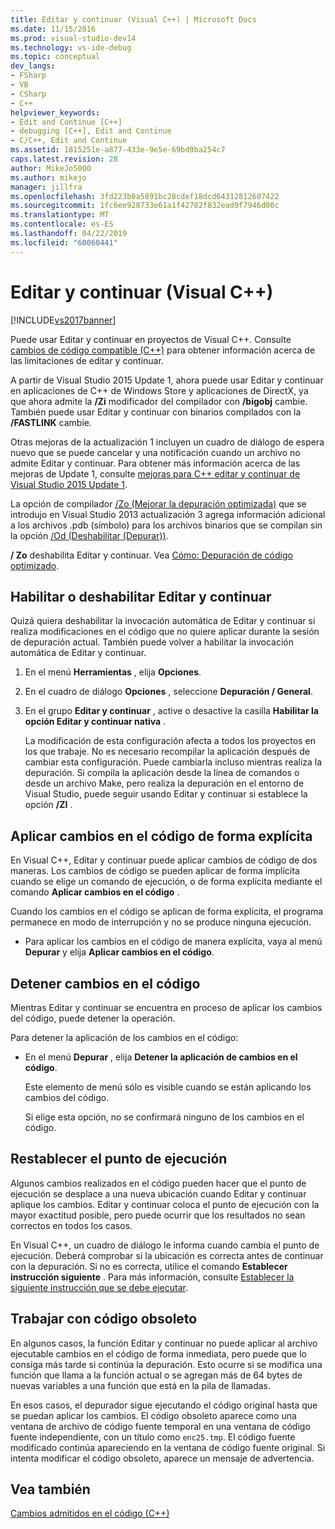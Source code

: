 ```yaml
---
title: Editar y continuar (Visual C++) | Microsoft Docs
ms.date: 11/15/2016
ms.prod: visual-studio-dev14
ms.technology: vs-ide-debug
ms.topic: conceptual
dev_langs:
- FSharp
- VB
- CSharp
- C++
helpviewer_keywords:
- Edit and Continue [C++]
- debugging [C++], Edit and Continue
- C/C++, Edit and Continue
ms.assetid: 1815251e-a877-433e-9e5e-69bd9ba254c7
caps.latest.revision: 28
author: MikeJo5000
ms.author: mikejo
manager: jillfra
ms.openlocfilehash: 3fd223b0a5891bc28cdef18dcd64312812607422
ms.sourcegitcommit: 1fc6ee928733e61a1f42782f832ead9f7946d00c
ms.translationtype: MT
ms.contentlocale: es-ES
ms.lasthandoff: 04/22/2019
ms.locfileid: "60060441"
---
```

# <a name="edit-and-continue-visual-c"></a>Editar y continuar (Visual C++)
[!INCLUDE[vs2017banner](../includes/vs2017banner.md)]

Puede usar Editar y continuar en proyectos de Visual C++. Consulte [cambios de código compatible (C++)](../debugger/supported-code-changes-cpp.md) para obtener información acerca de las limitaciones de editar y continuar.  
  
 A partir de Visual Studio 2015 Update 1, ahora puede usar Editar y continuar en aplicaciones de C++ de Windows Store y aplicaciones de DirectX, ya que ahora admite la **/Zi** modificador del compilador con **/bigobj** cambie. También puede usar Editar y continuar con binarios compilados con la **/FASTLINK** cambie.  
  
 Otras mejoras de la actualización 1 incluyen un cuadro de diálogo de espera nuevo que se puede cancelar y una notificación cuando un archivo no admite Editar y continuar. Para obtener más información acerca de las mejoras de Update 1, consulte [mejoras para C++ editar y continuar de Visual Studio 2015 Update 1](http://blogs.msdn.com/b/vcblog/archive/2015/11/30/improvements-for-c-edit-and-continue-in-visual-studio-2015-update-1.aspx).  
  
 La opción de compilador [/Zo (Mejorar la depuración optimizada)](http://msdn.microsoft.com/library/eea8d89a-7fe0-4fe1-86b2-7689bbebbd7f) que se introdujo en Visual Studio 2013 actualización 3 agrega información adicional a los archivos .pdb (símbolo) para los archivos binarios que se compilan sin la opción [/Od (Deshabilitar (Depurar))](http://msdn.microsoft.com/library/aafb762y.aspx).  
  
 **/ Zo** deshabilita Editar y continuar. Vea [Cómo: Depuración de código optimizado](../debugger/how-to-debug-optimized-code.md).  
  
## <a name="BKMK_Enable_or_disable_automatic_invocation_of_Edit_and_Continue"></a> Habilitar o deshabilitar Editar y continuar  
 Quizá quiera deshabilitar la invocación automática de Editar y continuar si realiza modificaciones en el código que no quiere aplicar durante la sesión de depuración actual. También puede volver a habilitar la invocación automática de Editar y continuar.  
  
1. En el menú **Herramientas** , elija **Opciones**.  
  
2. En el cuadro de diálogo **Opciones** , seleccione **Depuración / General**.  
  
3. En el grupo **Editar y continuar** , active o desactive la casilla **Habilitar la opción Editar y continuar nativa** .  
  
   La modificación de esta configuración afecta a todos los proyectos en los que trabaje. No es necesario recompilar la aplicación después de cambiar esta configuración. Puede cambiarla incluso mientras realiza la depuración. Si compila la aplicación desde la línea de comandos o desde un archivo Make, pero realiza la depuración en el entorno de Visual Studio, puede seguir usando Editar y continuar si establece la opción **/ZI** .  
  
## <a name="BKMK_How_to_apply_code_changes_explicitly"></a> Aplicar cambios en el código de forma explícita  
 En Visual C++, Editar y continuar puede aplicar cambios de código de dos maneras. Los cambios de código se pueden aplicar de forma implícita cuando se elige un comando de ejecución, o de forma explícita mediante el comando **Aplicar cambios en el código** .  
  
 Cuando los cambios en el código se aplican de forma explícita, el programa permanece en modo de interrupción y no se produce ninguna ejecución.  
  
- Para aplicar los cambios en el código de manera explícita, vaya al menú **Depurar** y elija **Aplicar cambios en el código**.  
  
## <a name="BKMK_How_to_stop_code_changes"></a> Detener cambios en el código  
 Mientras Editar y continuar se encuentra en proceso de aplicar los cambios del código, puede detener la operación.  
  
 Para detener la aplicación de los cambios en el código:  
  
- En el menú **Depurar** , elija **Detener la aplicación de cambios en el código**.  
  
  Este elemento de menú sólo es visible cuando se están aplicando los cambios del código.  
  
  Si elige esta opción, no se confirmará ninguno de los cambios en el código.  
  
## <a name="BKMK_How_to_reset_the_point_of_execution"></a> Restablecer el punto de ejecución  
 Algunos cambios realizados en el código pueden hacer que el punto de ejecución se desplace a una nueva ubicación cuando Editar y continuar aplique los cambios. Editar y continuar coloca el punto de ejecución con la mayor exactitud posible, pero puede ocurrir que los resultados no sean correctos en todos los casos.  
  
 En Visual C++, un cuadro de diálogo le informa cuando cambia el punto de ejecución. Deberá comprobar si la ubicación es correcta antes de continuar con la depuración. Si no es correcta, utilice el comando **Establecer instrucción siguiente** . Para más información, consulte [Establecer la siguiente instrucción que se debe ejecutar](http://msdn.microsoft.com/library/y740d9d3.aspx#BKMK_Set_the_next_statement_to_execute).  
  
## <a name="BKMK_How_to_work_with_stale_code"></a> Trabajar con código obsoleto  
 En algunos casos, la función Editar y continuar no puede aplicar al archivo ejecutable cambios en el código de forma inmediata, pero puede que lo consiga más tarde si continúa la depuración. Esto ocurre si se modifica una función que llama a la función actual o se agregan más de 64 bytes de nuevas variables a una función que está en la pila de llamadas.  
  
 En esos casos, el depurador sigue ejecutando el código original hasta que se puedan aplicar los cambios. El código obsoleto aparece como una ventana de archivo de código fuente temporal en una ventana de código fuente independiente, con un título como `enc25.tmp`. El código fuente modificado continúa apareciendo en la ventana de código fuente original. Si intenta modificar el código obsoleto, aparece un mensaje de advertencia.  
  
## <a name="see-also"></a>Vea también  
 [Cambios admitidos en el código (C++)](../debugger/supported-code-changes-cpp.md)
